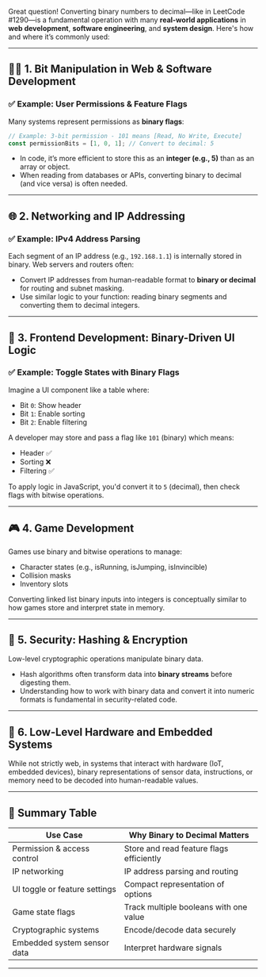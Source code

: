 Great question! Converting binary numbers to decimal—like in LeetCode #1290—is a fundamental operation with many **real-world applications** in **web development**, **software engineering**, and **system design**. Here's how and where it’s commonly used:

---

## 🧑‍💻 1. **Bit Manipulation in Web & Software Development**

### ✅ Example: **User Permissions & Feature Flags**

Many systems represent permissions as **binary flags**:

```js
// Example: 3-bit permission - 101 means [Read, No Write, Execute]
const permissionBits = [1, 0, 1]; // Convert to decimal: 5
```

* In code, it’s more efficient to store this as an **integer (e.g., 5)** than as an array or object.
* When reading from databases or APIs, converting binary to decimal (and vice versa) is often needed.

---

## 🌐 2. **Networking and IP Addressing**

### ✅ Example: **IPv4 Address Parsing**

Each segment of an IP address (e.g., `192.168.1.1`) is internally stored in binary. Web servers and routers often:

* Convert IP addresses from human-readable format to **binary or decimal** for routing and subnet masking.
* Use similar logic to your function: reading binary segments and converting them to decimal integers.

---

## 📱 3. **Frontend Development: Binary-Driven UI Logic**

### ✅ Example: **Toggle States with Binary Flags**

Imagine a UI component like a table where:

* Bit `0`: Show header
* Bit `1`: Enable sorting
* Bit `2`: Enable filtering

A developer may store and pass a flag like `101` (binary) which means:

* Header ✅
* Sorting ❌
* Filtering ✅

To apply logic in JavaScript, you'd convert it to `5` (decimal), then check flags with bitwise operations.

---

## 🎮 4. **Game Development**

Games use binary and bitwise operations to manage:

* Character states (e.g., isRunning, isJumping, isInvincible)
* Collision masks
* Inventory slots

Converting linked list binary inputs into integers is conceptually similar to how games store and interpret state in memory.

---

## 🔐 5. **Security: Hashing & Encryption**

Low-level cryptographic operations manipulate binary data.

* Hash algorithms often transform data into **binary streams** before digesting them.
* Understanding how to work with binary data and convert it into numeric formats is fundamental in security-related code.

---

## 🔢 6. **Low-Level Hardware and Embedded Systems**

While not strictly web, in systems that interact with hardware (IoT, embedded devices), binary representations of sensor data, instructions, or memory need to be decoded into human-readable values.

---

## 🧠 Summary Table

| Use Case                      | Why Binary to Decimal Matters            |
| ----------------------------- | ---------------------------------------- |
| Permission & access control   | Store and read feature flags efficiently |
| IP networking                 | IP address parsing and routing           |
| UI toggle or feature settings | Compact representation of options        |
| Game state flags              | Track multiple booleans with one value   |
| Cryptographic systems         | Encode/decode data securely              |
| Embedded system sensor data   | Interpret hardware signals               |

---

